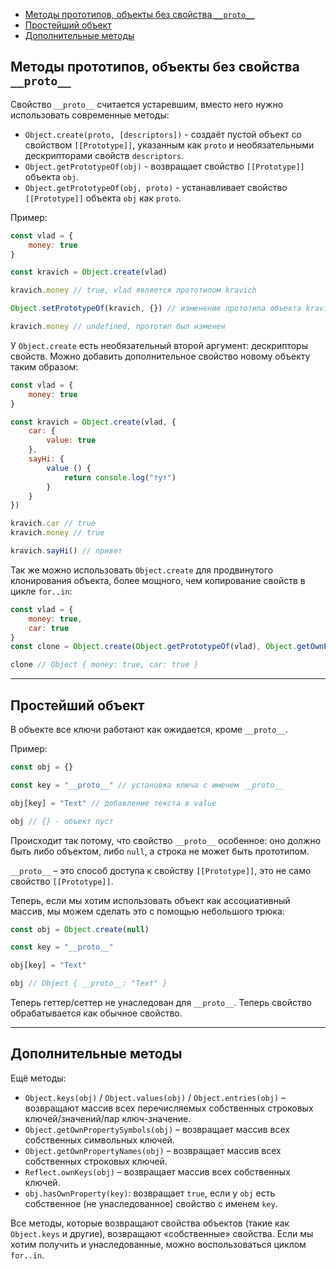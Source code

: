 - [Методы прототипов, объекты без свойства `__proto__`](#методы-прототипов-объекты-без-свойства-__proto__)
- [Простейший объект](#простейший-объект)
- [Дополнительные методы](#дополнительные-методы)

## Методы прототипов, объекты без свойства `__proto__`

Свойство `__proto__` считается устаревшим, вместо него нужно использовать современные методы: 

* `Object.create(proto, [descriptors])` - создаёт пустой объект со свойством `[[Prototype]]`, указанным как `proto` и необязательными дескрипторами свойств `descriptors`.
* `Object.getPrototypeOf(obj)` - возвращает свойство `[[Prototype]]` объекта `obj`.
* `Object.getPrototypeOf(obj, proto)` - устанавливает свойство `[[Prototype]]` объекта `obj` как `proto`.

Пример: 

```javascript
const vlad = {
    money: true
}

const kravich = Object.create(vlad)

kravich.money // true, vlad является прототипом kravich

Object.setPrototypeOf(kravich, {}) // изменение прототипа объекта kravich на {}

kravich.money // undefined, прототип был изменен
```

У `Object.create` есть необязательный второй аргумент: дескрипторы свойств. Можно добавить дополнительное свойство новому объекту таким образом:

```javascript
const vlad = {
    money: true
}

const kravich = Object.create(vlad, {
    car: {
        value: true
    },
    sayHi: {
        value () {
            return console.log("тут")
        }
    }
})

kravich.car // true
kravich.money // true

kravich.sayHi() // привет
```

Так же можно использовать `Object.create` для продвинутого клонирования объекта, более мощного, чем копирование свойств в цикле `for..in`:

```javascript
const vlad = {
    money: true,
    car: true
}
const clone = Object.create(Object.getPrototypeOf(vlad), Object.getOwnPropertyDescriptors(vlad))

clone // Object { money: true, car: true }
```
***

## Простейший объект

В объекте все ключи работают как ожидается, кроме `__proto__`.

Пример: 

```javascript
const obj = {}

const key = "__proto__" // установка ключа с именем __proto__

obj[key] = "Text" // добавление текста в value

obj // {} - объект пуст
```

Происходит так потому, что свойство `__proto__` особенное: оно должно быть либо объектом, либо `null`, а строка не может быть прототипом.

`__proto__` – это способ доступа к свойству `[[Prototype]]`, это не само свойство `[[Prototype]]`.

Теперь, если мы хотим использовать объект как ассоциативный массив, мы можем сделать это с помощью небольшого трюка:

```javascript
const obj = Object.create(null)

const key = "__proto__"

obj[key] = "Text"

obj // Object { __proto__: "Text" }
```

Теперь геттер/сеттер не унаследован для `__proto__`. Теперь свойство обрабатывается как обычное свойство.
***

## Дополнительные методы

Ещё методы: 


* `Object.keys(obj)` / `Object.values(obj)` / `Object.entries(obj)` – возвращают массив всех перечисляемых собственных строковых ключей/значений/пар ключ-значение.
* `Object.getOwnPropertySymbols(obj)` – возвращает массив всех собственных символьных ключей.
* `Object.getOwnPropertyNames(obj)` – возвращает массив всех собственных строковых ключей.
* `Reflect.ownKeys(obj)` – возвращает массив всех собственных ключей.
* `obj.hasOwnProperty(key)`: возвращает `true`, если у `obj` есть собственное (не унаследованное) свойство с именем `key`.

Все методы, которые возвращают свойства объектов (такие как `Object.keys` и другие), возвращают «собственные» свойства. Если мы хотим получить и унаследованные, можно воспользоваться циклом `for..in`.